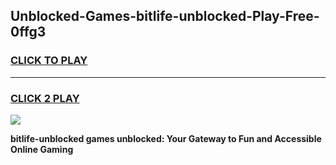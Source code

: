 
## Unblocked-Games-bitlife-unblocked-Play-Free-0ffg3
<h3>
<a href="https://premium76.site?title=bitlife-unblocked&ref=12A">CLICK TO PLAY</a></h3>
<hr>

<h3>
<a href="https://premium76.site?title=bitlife-unblocked&ref=12A">CLICK 2 PLAY</a>
  
</h3>

<a href="https://premium76.site?title=bitlife-unblocked&ref=12A"><img src="https://clearcache.store/games.png"></a>


**bitlife-unblocked games unblocked: Your Gateway to Fun and Accessible Online Gaming**
